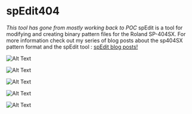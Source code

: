 # spEdit404
*This tool has gone from mostly working back to POC*
spEdit is a tool for modifying and creating binary pattern files for the Roland SP-404SX. For more information check out my series of blog posts about the sp404SX pattern format and the spEdit tool : [spEdit blog posts!](http://byteflip.club/categories/sp-edit)


![Alt Text](https://i.imgur.com/dyEjnFO.png)

![Alt Text](https://i.imgur.com/v1Wu8fb.png)

![Alt Text](https://i.imgur.com/33NjjHS.png)

![Alt Text](https://i.imgur.com/L6UWHFr.png)

![Alt Text](https://i.imgur.com/izjNL2s.png)
